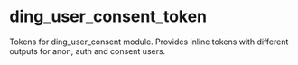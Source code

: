ding_user_consent_token
=======================

Tokens for ding_user_consent module. Provides inline tokens with different outputs for anon, auth and consent users.